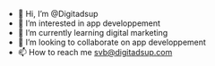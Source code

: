 - 👋 Hi, I’m @Digitadsup
- 👀 I’m interested in app developpement
- 🌱 I’m currently learning digital marketing
- 💞️ I’m looking to collaborate on app developpement
- 📫 How to reach me svb@digitadsup.com

<!---
Digitadsup/Digitadsup is a ✨ special ✨ repository because its `README.md` (this file) appears on your GitHub profile.
You can click the Preview link to take a look at your changes.
--->
